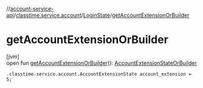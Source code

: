 //[account-service-api](../../../index.md)/[classtime.service.account](../index.md)/[LoginState](index.md)/[getAccountExtensionOrBuilder](get-account-extension-or-builder.md)

# getAccountExtensionOrBuilder

[jvm]\
open fun [getAccountExtensionOrBuilder](get-account-extension-or-builder.md)(): [AccountExtensionStateOrBuilder](../-account-extension-state-or-builder/index.md)

`.classtime.service.account.AccountExtensionState account_extension = 5;`
